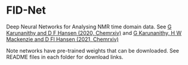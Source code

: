 # FID-Net
Deep Neural Networks for Analysing NMR time domain data. See [G Karunanithy and D F Hansen (2020, Chemrxiv)](https://chemrxiv.org/articles/preprint/FID-Net_A_Versatile_Deep_Neural_Network_Architecture_for_NMR_Spectral_Reconstruction_and_Virtual_Decoupling/13295888)
and [G Karunanithy, H W Mackenzie and D Fl Hansen (2021, Chemrxiv)](https://chemrxiv.org/articles/preprint/Virtual_Homonuclear_Decoupling_in_Direct_Detection_NMR_Experiments_using_Deep_Neural_Networks/14269463)

Note networks have pre-trained weights that can be downloaded. See README files in each folder for download links.

